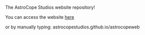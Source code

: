<p>The AstroCope Studios website repository!</p>
<p>You can access the website <a href="https://astrocopestudios.github.io/astrocopeweb">here</a></p>
<p>or by manually typing: astrocopestudios.github.io/astrocopeweb</p>
